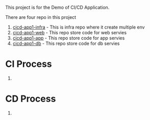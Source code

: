 This project is for the Demo of CI/CD Application.

There are four repo in this project
1) [cicd-app1-infra](https://github.com/makwanji/cicd-app1-infra) - This is infra repo where it create multiple env
2) [cicd-app1-web](https://github.com/makwanji/cicd-app1-web) - This repo store code for web servies
3) [cicd-app1-app](https://github.com/makwanji/cicd-app1-app) - This repo store code for app servies
4) [cicd-app1-db](https://github.com/makwanji/cicd-app1-db) - This repo store code for db servies

# CI Process
1)



# CD Process
1)
